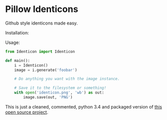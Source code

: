 Pillow Identicons
=======================

Github style identicons made easy.

Installation:


Usage:

```python
from Identicon import Identicon

def main():
    i = Identicon()
    image = i.generate('foobar')

    # Do anything you want with the image instance.

    # Save it to the filesystem or something!
    with open('identicon.png', 'wb') as out:
        image.save(out, 'PNG')
```

This is just a cleaned, commented, python 3.4 and packaged version of [this open source project](https://github.com/evuez/identicons).


